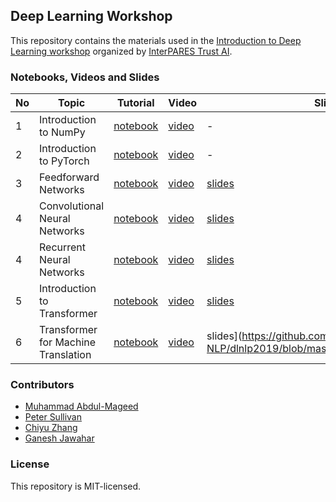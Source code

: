 ## Deep Learning Workshop
This repository contains the materials used in the [Introduction to Deep Learning workshop](https://www.eventbrite.ca/e/introduction-to-deep-learning-online-tickets-294097612877?aff=ebdsoporgprofile) organized by [InterPARES Trust AI](https://www.eventbrite.ca/o/interpares-trust-ai-33862480637).

### Notebooks, Videos and Slides
| No | Topic | Tutorial | Video | Slides |
|---|---|---|---|---|
| 1 | Introduction to NumPy | [notebook](numpy_tutorial.ipynb) | [video](https://www.youtube.com) | - |
| 2 | Introduction to PyTorch | [notebook](pytorch_tutorial.ipynb) | [video](https://www.youtube.com) | - |
| 3 | Feedforward Networks | [notebook](Feedforward.ipynb) | [video](https://www.youtube.com) | [slides](https://github.com/UBC-NLP/dlnlp2019/blob/master/slides/feedforward_nets.pdf) |
| 4 | Convolutional Neural Networks | [notebook](CNN.ipynb) | [video](https://www.youtube.com) | [slides](https://github.com/UBC-NLP/dlnlp2019/blob/master/slides/CNNs.pdf) | 
| 4 | Recurrent Neural Networks | [notebook](RNN.ipynb) | [video](https://www.youtube.com/watch?v=kh89gBfnVdY) | [slides](https://github.com/UBC-NLP/dlnlp2019/blob/master/slides/RNN.pdf) |
| 5 | Introduction to Transformer | [notebook](transformer_intro_tutorial.ipynb) | [video](https://www.youtube.com) | [slides](https://github.com/UBC-NLP/dlnlp2019/blob/master/slides/transformer.pdf) |
| 6 | Transformer for Machine Translation | [notebook](transformer_mt_tutorial.ipynb) | [video](https://www.youtube.com) | slides](https://github.com/UBC-NLP/dlnlp2019/blob/master/slides/transformer.pdf) |

### Contributors
* [Muhammad Abdul-Mageed](https://mageed.arts.ubc.ca/)
* [Peter Sullivan]()
* [Chiyu Zhang](https://chiyuzhang94.github.io/)
* [Ganesh Jawahar](https://ganeshjawahar.github.io/)

### License
This repository is MIT-licensed.
